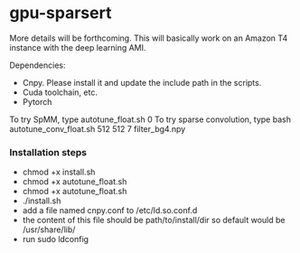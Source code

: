 # gpu-sparsert

More details will be forthcoming. This will basically work on an Amazon T4 instance with the deep learning AMI.

Dependencies:
- Cnpy. Please install it and update the include path in the scripts.
- Cuda toolchain, etc. 
- Pytorch

To try SpMM, type autotune_float.sh 0
To try sparse convolution, type bash autotune_conv_float.sh 512 512 7 filter_bg4.npy

### Installation steps
- chmod +x install.sh
- chmod +x autotune_float.sh
- chmod +x autotune_float.sh
- ./install.sh
- add a file named cnpy.conf to /etc/ld.so.conf.d
- the content of this file should be path/to/install/dir so default would be /usr/share/lib/
- run sudo ldconfig
